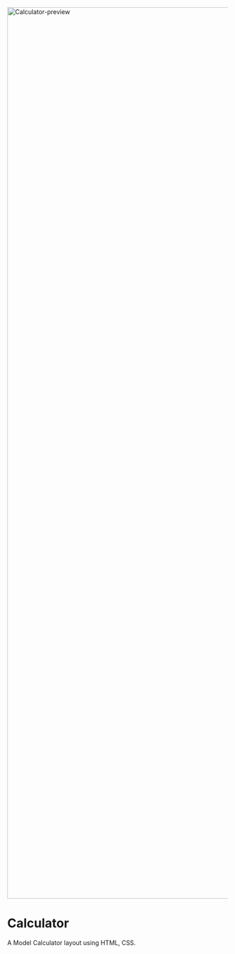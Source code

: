 <img width="2038" alt="Calculator-preview" src="https://github.com/barathcharm/DailyCode_Jan_2024/assets/116251480/c1be8124-86a5-4eb5-a80b-13905e9b7c5a">

# Calculator
A Model Calculator layout using HTML, CSS.
